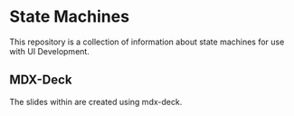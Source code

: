 # State Machines

This repository is a collection of information about state machines for use with UI Development.

## MDX-Deck

The slides within are created using mdx-deck.

